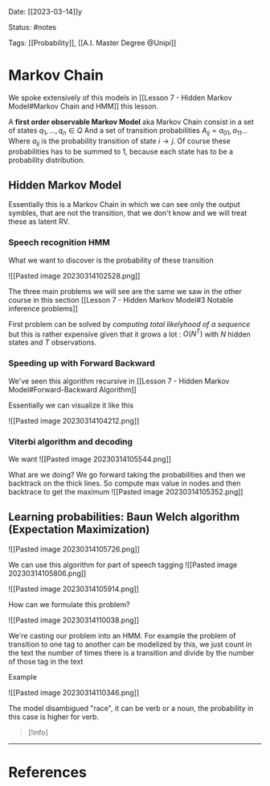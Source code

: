 Date: [[2023-03-14]]y

Status: #notes

Tags: [[Probability]], [[A.I. Master Degree @Unipi]]

# Markov Chain

We spoke extensively of this models in [[Lesson 7 - Hidden Markov Model#Markov Chain and HMM]] this lesson.

A **first order observable Markov Model** aka Markov Chain consist in a set of states $q_1,...,q_{n}\in Q$ 
And a set of transition probabilities $A_{ij} =a_{01}, a_{11}...$  Where $a_{ij}$ is the probability transition of state $i \to j$.  Of course these probabilities has to be summed to 1, because each state has to be a probability distribution.

## Hidden Markov Model

Essentially this is a Markov Chain in which we can see only the output symbles, that are not the transition, that we don't know and we will treat these as latent RV.

### Speech recognition HMM

What we want to discover is the probability of these transition

![[Pasted image 20230314102528.png]]

The three main problems we will see are the same we saw in the other course in this section [[Lesson 7 - Hidden Markov Model#3 Notable inference problems]]

First problem can be solved by *computing total likelyhood of a sequence* but this is rather expensive given that it grows a lot : $O(N^T)$ with $N$ hidden states and $T$ observations.

### Speeding up with Forward Backward

We've seen this algorithm recursive in [[Lesson 7 - Hidden Markov Model#Forward-Backward Algorithm]]

Essentially we can visualize it like this

![[Pasted image 20230314104212.png]]

### Viterbi algorithm and decoding

We want
![[Pasted image 20230314105544.png]]

What are we doing? We go forward taking the probabilities and then we backtrack on the thick lines.
So compute max value in nodes and then backtrace to get the maximum
![[Pasted image 20230314105352.png]]

## Learning probabilities: Baun Welch algorithm (Expectation Maximization)

![[Pasted image 20230314105726.png]]

We can use this algorithm for part of speech tagging
![[Pasted image 20230314105806.png]]

![[Pasted image 20230314105914.png]]

How can we formulate this problem? 

![[Pasted image 20230314110038.png]]

We're casting our problem into an HMM. For example the problem of transition to one tag to another can be modelized by this, we just count in the text the number of times there is a transition and divide by the number of those tag in the text

Example

![[Pasted image 20230314110346.png]]

The model disambigued "race", it can be verb or a noun, the probability in this case is higher for verb.





>[!info]
> 






---
# References

